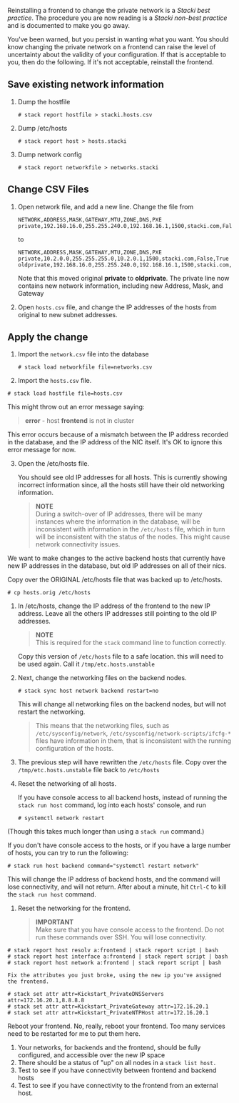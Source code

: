 Reinstalling a frontend to change the private network is a *Stacki best practice*. The procedure you are now reading is a *Stacki non-best practice* and is documented to make you go away.

You've been warned, but you persist in wanting what you want. You should know changing the private network on a frontend can raise the level of uncertainty about the validity of your configuration. If that is acceptable to you, then do the following. If it's not acceptable, reinstall the frontend.

## Save existing network information
1. Dump the hostfile

   ```
   # stack report hostfile > stacki.hosts.csv
   ```

1. Dump /etc/hosts

   ```
   # stack report host > hosts.stacki
   ```
1. Dump network config

   ```
   # stack report networkfile > networks.stacki
   ```

## Change CSV Files

1. Open network file, and add a new line. Change the file from

   ```
   NETWORK,ADDRESS,MASK,GATEWAY,MTU,ZONE,DNS,PXE
   private,192.168.16.0,255.255.240.0,192.168.16.1,1500,stacki.com,False,True
   ```

   to

   ```
   NETWORK,ADDRESS,MASK,GATEWAY,MTU,ZONE,DNS,PXE
   private,10.2.0.0,255.255.255.0,10.2.0.1,1500,stacki.com,False,True
   oldprivate,192.168.16.0,255.255.240.0,192.168.16.1,1500,stacki.com,False,False
   ```

   Note that this moved original **private** to **oldprivate**.
   The private line now contains new network information,
   including new Address, Mask, and Gateway

1. Open `hosts.csv` file, and change the IP addresses of the hosts
from original to new subnet addresses.

## Apply the change

1. Import the `network.csv` file into the database

   ```
   # stack load networkfile file=networks.csv
   ```

1. Import the `hosts.csv` file.

  ```
  # stack load hostfile file=hosts.csv
  ```

  This might throw out an error message saying:
   > **error** - host **frontend** is not in cluster

   This error occurs because of a mismatch between the IP address
   recorded in the database, and the IP address of the NIC itself.
   It's OK to ignore this error message for now.

3. Open the /etc/hosts file.

   You should see old IP addresses for all hosts. This is
   currently showing incorrect information since, all the
   hosts still have their old networking information.
   > **NOTE**<br>
   > During a switch-over of IP addresses, there will be
   > many instances where the information in the database,
   > will be inconsistent with information in the `/etc/hosts`
   > file, which in turn will be inconsistent with the status
   > of the nodes. This might cause network connectivity  issues.

We want to make changes to the active backend hosts that currently have new IP addresses in the database, but old IP addresses on all of their nics.

Copy over the ORIGINAL /etc/hosts file that was backed up to /etc/hosts.

```# cp hosts.orig /etc/hosts```


1. In /etc/hosts, change  the IP address of the frontend
   to the new IP address. Leave all the others IP addresses
   still pointing to the old IP addresses.
   > **NOTE**<br>
   > This is required for the `stack` command line
   > to function correctly.

   Copy this version of `/etc/hosts` file to a safe location.
   this will need to be used again. Call it `/tmp/etc.hosts.unstable`

1. Next, change the networking files on the backend nodes.

   ```
   # stack sync host network backend restart=no
   ```

   This will change all networking files on the backend nodes,
   but will not restart the networking.

   > This means that the networking files, such as
   > `/etc/sysconfig/network`, `/etc/sysconfig/network-scripts/ifcfg-*`
   > files have information in them, that is inconsistent
   > with the running configuration of the hosts.

1. The previous step will have rewritten the `/etc/hosts` file.
   Copy over the `/tmp/etc.hosts.unstable` file back to `/etc/hosts`
1. Reset the networking of all hosts.

   If you have console access to all backend hosts, instead of
   running the `stack run host` command, log into each hosts'
   console, and run

   ```
   # systemctl network restart
   ```
(Though this takes much longer than using a `stack run` command.)

   If you don't have console access to the hosts, or if you
   have a large number of hosts, you can try to run the
   following:

   ```
   # stack run host backend command="systemctl restart network"
   ```
   This will change the IP address of backend hosts, and the
   command will lose connectivity, and will not return.
   After about a minute, hit `Ctrl-C` to kill the `stack run host`
   command.

1. Reset the networking for the frontend.
   > **IMPORTANT**<br>
   > Make sure that you have console access
   > to the frontend. Do not run these commands over SSH.
   > You will lose connectivity.

```
# stack report host resolv a:frontend | stack report script | bash
# stack report host interface a:frontend | stack report script | bash
# stack report host network a:frontend | stack report script | bash

Fix the attributes you just broke, using the new ip you've assigned the frontend.

# stack set attr attr=Kickstart_PrivateDNSServers attr=172.16.20.1,8.8.8.8
# stack set attr attr=Kickstart_PrivateGateway attr=172.16.20.1
# stack set attr attr=Kickstart_PrivateNTPHost attr=172.16.20.1
```

Reboot your frontend. No, really, reboot your frontend. Too many services need to be restarted for me to put them here.

1. Your networks, for backends and the frontend, should
   be fully configured, and accessible over the new IP space
1. There should be a status of "up" on all nodes in a `stack list host.`
1. Test to see if you have connectivity between frontend and
   backend hosts
1. Test to see if you have connectivity to the frontend from
   an external host.
